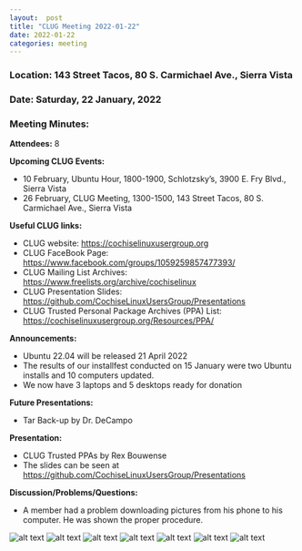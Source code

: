```yaml
---
layout:  post
title: "CLUG Meeting 2022-01-22"
date: 2022-01-22
categories: meeting
---
```


### Location: 143 Street Tacos, 80 S. Carmichael Ave., Sierra Vista

### Date: Saturday, 22 January, 2022

### Meeting Minutes:

**Attendees:** 8

**Upcoming CLUG Events:**
 * 10 February, Ubuntu Hour, 1800-1900, Schlotzsky’s, 3900 E. Fry Blvd., Sierra Vista 
 * 26 February, CLUG Meeting, 1300-1500, 143 Street Tacos, 80 S. Carmichael Ave., Sierra Vista

**Useful CLUG links:**
 * CLUG website:  https://cochiselinuxusergroup.org
 * CLUG FaceBook Page:  https://www.facebook.com/groups/1059259857477393/
 * CLUG Mailing List Archives:  https://www.freelists.org/archive/cochiselinux
 * CLUG Presentation Slides:  https://github.com/CochiseLinuxUsersGroup/Presentations
 * CLUG Trusted Personal Package Archives (PPA) List: https://cochiselinuxusergroup.org/Resources/PPA/

**Announcements:**
 * Ubuntu 22.04 will be released 21 April 2022
 * The results of our installfest conducted on 15 January were two Ubuntu installs and 10 computers updated.
 * We now have 3 laptops and 5 desktops ready for donation

**Future Presentations:**
 * Tar Back-up by Dr. DeCampo

**Presentation:**
 * CLUG Trusted PPAs by Rex Bouwense
 * The slides can be seen at https://github.com/CochiseLinuxUsersGroup/Presentations

**Discussion/Problems/Questions:**
 * A member had a problem downloading pictures from his phone to his computer.  He was shown the proper procedure.

![alt text](https://raw.githubusercontent.com/CochiseLinuxUsersGroup/CochiseLinuxUsersGroup.github.io/master/images/rsz_clug_meeting_2022-01-22_1.jpg)
![alt text](https://raw.githubusercontent.com/CochiseLinuxUsersGroup/CochiseLinuxUsersGroup.github.io/master/images/rsz_clug_meeting_2022-01-22_2.jpg)
![alt text](https://raw.githubusercontent.com/CochiseLinuxUsersGroup/CochiseLinuxUsersGroup.github.io/master/images/rsz_clug_meeting_2022-01-22_3.jpg)
![alt text](https://raw.githubusercontent.com/CochiseLinuxUsersGroup/CochiseLinuxUsersGroup.github.io/master/images/rsz_clug_meeting_2022-01-22_4.jpg)
![alt text](https://raw.githubusercontent.com/CochiseLinuxUsersGroup/CochiseLinuxUsersGroup.github.io/master/images/rsz_clug_meeting_2022-01-22_5.jpg)
![alt text](https://raw.githubusercontent.com/CochiseLinuxUsersGroup/CochiseLinuxUsersGroup.github.io/master/images/rsz_clug_meeting_2022-01-22_6.jpg)
![alt text](https://raw.githubusercontent.com/CochiseLinuxUsersGroup/CochiseLinuxUsersGroup.github.io/master/images/rsz_clug_meeting_2022-01-22_7.jpg)
